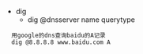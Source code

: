 + dig
  + dig @dnsserver name querytype

```
  用google的dns查询baidu的A记录
  dig @8.8.8.8 www.baidu.com A
```
